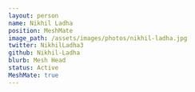 ```yaml
---
layout: person
name: Nikhil Ladha
position: MeshMate
image_path: /assets/images/photos/nikhil-ladha.jpg
twitter: NikhilLadha3
github: Nikhil-Ladha
blurb: Mesh Head
status: Active
MeshMate: true
---
```

